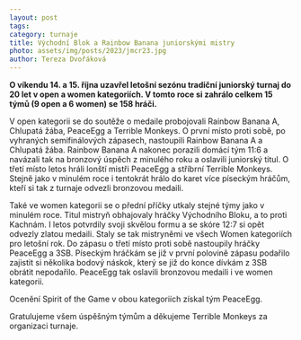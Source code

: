 ```yaml
---
layout: post
tags:
category: turnaje
title: Východní Blok a Rainbow Banana juniorskými mistry
photo: assets/img/posts/2023/jmcr23.jpg
author: Tereza Dvořáková
---
```


**O víkendu 14. a 15. října uzavřel letošní sezónu tradiční juniorský turnaj do 20 let v open a women kategoriích. V tomto roce si zahrálo celkem 15 týmů (9 open a 6 women) se 158 hráči.**

V open kategorii se do soutěže o medaile probojovali Rainbow Banana A, Chlupatá žába, PeaceEgg a Terrible Monkeys. O první místo proti sobě, po vyhraných semifinálových zápasech, nastoupili Rainbow Banana A a Chlupatá žába. Rainbow Banana A nakonec porazili domácí tým 11:6 a navázali tak na bronzový úspěch z minulého roku a oslavili juniorský titul. O třetí místo letos hráli lonští mistři PeaceEgg a stříbrní Terrible Monkeys. Stejně jako v minulém roce i tentokrát hrálo do karet více píseckým hráčům, kteří si tak z turnaje odvezli bronzovou medaili. 

Také ve women kategorii se o přední příčky utkaly stejné týmy jako v minulém roce. Titul mistryň obhajovaly hráčky Východního Bloku, a to proti Kachnám. I letos potvrdily svoji skvělou formu a se skóre 12:7 si opět odvezly zlatou medaili. Staly se tak mistryněmi ve všech Women kategoriích pro letošní rok. Do zápasu o třetí místo proti sobě nastoupily hráčky PeaceEgg a 3SB. Píseckým hráčkám se již v první polovině zápasu podařilo zajistit si několika bodový náskok, který se již do konce dívkám z 3SB obrátit nepodařilo. PeaceEgg tak oslavili bronzovou medaili i ve women kategorii. 

Ocenění Spirit of the Game v obou kategoriích získal tým PeaceEgg. 

Gratulujeme všem úspěšným týmům a děkujeme Terrible Monkeys za organizaci turnaje. 
